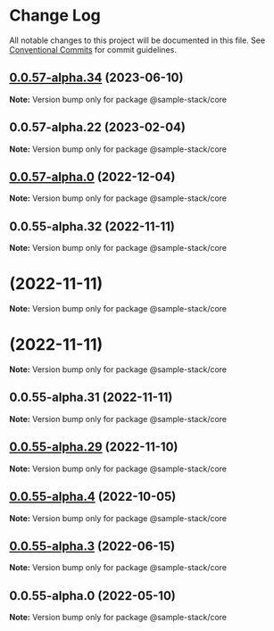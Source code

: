 # Change Log

All notable changes to this project will be documented in this file.
See [Conventional Commits](https://conventionalcommits.org) for commit guidelines.

## [0.0.57-alpha.34](https://github.com/cdmbase/fullstack-pro/compare/v0.0.57-alpha.33...v0.0.57-alpha.34) (2023-06-10)

**Note:** Version bump only for package @sample-stack/core

## 0.0.57-alpha.22 (2023-02-04)

**Note:** Version bump only for package @sample-stack/core

## [0.0.57-alpha.0](https://github.com/cdmbase/fullstack-pro/compare/v0.0.55-alpha.33...v0.0.57-alpha.0) (2022-12-04)

**Note:** Version bump only for package @sample-stack/core

## 0.0.55-alpha.32 (2022-11-11)

**Note:** Version bump only for package @sample-stack/core

# (2022-11-11)

**Note:** Version bump only for package @sample-stack/core

# (2022-11-11)

**Note:** Version bump only for package @sample-stack/core

## 0.0.55-alpha.31 (2022-11-11)

**Note:** Version bump only for package @sample-stack/core

## [0.0.55-alpha.29](https://github.com/cdmbase/fullstack-pro/compare/v0.0.55-alpha.28...v0.0.55-alpha.29) (2022-11-10)

**Note:** Version bump only for package @sample-stack/core

## [0.0.55-alpha.4](https://github.com/cdmbase/fullstack-pro/compare/v0.0.55-alpha.3...v0.0.55-alpha.4) (2022-10-05)

**Note:** Version bump only for package @sample-stack/core

## [0.0.55-alpha.3](https://github.com/cdmbase/fullstack-pro/compare/v0.0.55-alpha.2...v0.0.55-alpha.3) (2022-06-15)

**Note:** Version bump only for package @sample-stack/core

## 0.0.55-alpha.0 (2022-05-10)

**Note:** Version bump only for package @sample-stack/core
